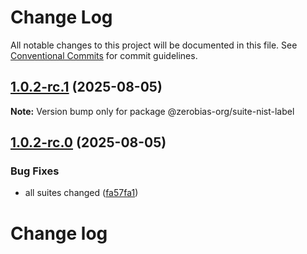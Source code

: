 # Change Log

All notable changes to this project will be documented in this file.
See [Conventional Commits](https://conventionalcommits.org) for commit guidelines.

## [1.0.2-rc.1](https://github.com/zerobias-org/suite/compare/@zerobias-org/suite-nist-label@1.0.2-rc.0...@zerobias-org/suite-nist-label@1.0.2-rc.1) (2025-08-05)

**Note:** Version bump only for package @zerobias-org/suite-nist-label





## [1.0.2-rc.0](https://github.com/zerobias-org/suite/compare/@zerobias-org/suite-nist-label@1.0.1...@zerobias-org/suite-nist-label@1.0.2-rc.0) (2025-08-05)


### Bug Fixes

* all suites changed ([fa57fa1](https://github.com/zerobias-org/suite/commit/fa57fa1af7628003297df46b2d7740fe95bd2666))





# Change log
